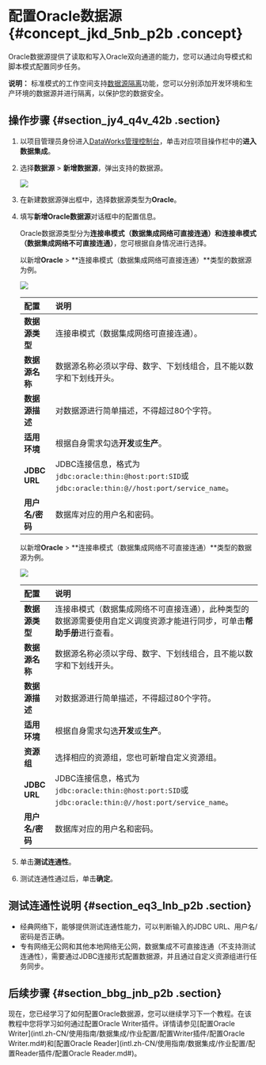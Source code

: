# 配置Oracle数据源 {#concept_jkd_5nb_p2b .concept}

Oracle数据源提供了读取和写入Oracle双向通道的能力，您可以通过向导模式和脚本模式配置同步任务。

**说明：** 标准模式的工作空间支持[数据源隔离](intl.zh-CN/使用指南/数据集成/数据源配置/数据源隔离.md#)功能，您可以分别添加开发环境和生产环境的数据源并进行隔离，以保护您的数据安全。

## 操作步骤 {#section_jy4_q4v_42b .section}

1.  以项目管理员身份进入[DataWorks管理控制台](https://workbench.data.aliyun.com/console)，单击对应项目操作栏中的**进入数据集成**。
2.  选择**数据源** \> **新增数据源**，弹出支持的数据源。

    ![](http://static-aliyun-doc.oss-cn-hangzhou.aliyuncs.com/assets/img/16208/15590928747556_zh-CN.png)

3.  在新建数据源弹出框中，选择数据源类型为**Oracle**。
4.  填写**新增Oracle数据源**对话框中的配置信息。

    Oracle数据源类型分为**连接串模式（数据集成网络可直接连通）**和**连接串模式（数据集成网络不可直接连通）**，您可根据自身情况进行选择。

    以新增**Oracle** \> **连接串模式（数据集成网络可直接连通）**类型的数据源为例。

    ![](http://static-aliyun-doc.oss-cn-hangzhou.aliyuncs.com/assets/img/16208/15590928747557_zh-CN.png)

    |配置|说明|
    |:-|:-|
    |**数据源类型**|连接串模式（数据集成网络可直接连通）。|
    |**数据源名称**|数据源名称必须以字母、数字、下划线组合，且不能以数字和下划线开头。|
    |**数据源描述**|对数据源进行简单描述，不得超过80个字符。|
    |**适用环境**|根据自身需求勾选**开发**或**生产**。|
    |**JDBC URL**|JDBC连接信息，格式为`jdbc:oracle:thin:@host:port:SID`或`jdbc:oracle:thin:@//host:port/service_name`。|
    |**用户名/密码**|数据库对应的用户名和密码。|

    以新增**Oracle** \> **连接串模式（数据集成网络不可直接连通）**类型的数据源为例。

    ![](http://static-aliyun-doc.oss-cn-hangzhou.aliyuncs.com/assets/img/16208/15590928747558_zh-CN.png)

    |配置|说明|
    |:-|:-|
    |**数据源类型**|连接串模式（数据集成网络不可直接连通），此种类型的数据源需要使用自定义调度资源才能进行同步，可单击**帮助手册**进行查看。|
    |**数据源名称**|数据源名称必须以字母、数字、下划线组合，且不能以数字和下划线开头。|
    |**数据源描述**|对数据源进行简单描述，不得超过80个字符。|
    |**适用环境**|根据自身需求勾选**开发**或**生产**。|
    |**资源组**|选择相应的资源组，您也可新增自定义资源组。|
    |**JDBC URL**|JDBC连接信息，格式为`jdbc:oracle:thin:@host:port:SID`或`jdbc:oracle:thin:@//host:port/service_name`。|
    |**用户名/密码**|数据库对应的用户名和密码。|

5.  单击**测试连通性**。
6.  测试连通性通过后，单击**确定**。

## 测试连通性说明 {#section_eq3_lnb_p2b .section}

-   经典网络下，能够提供测试连通性能力，可以判断输入的JDBC URL、用户名/密码是否正确。
-   专有网络无公网和其他本地网络无公网，数据集成不可直接连通（不支持测试连通性），需要通过JDBC连接形式配置数据源，并且通过自定义资源组进行任务同步。

## 后续步骤 {#section_bbg_jnb_p2b .section}

现在，您已经学习了如何配置Oracle数据源，您可以继续学习下一个教程。在该教程中您将学习如何通过配置Oracle Writer插件。详情请参见[配置Oracle Writer](intl.zh-CN/使用指南/数据集成/作业配置/配置Writer插件/配置Oracle Writer.md#)和[配置Oracle Reader](intl.zh-CN/使用指南/数据集成/作业配置/配置Reader插件/配置Oracle Reader.md#)。

